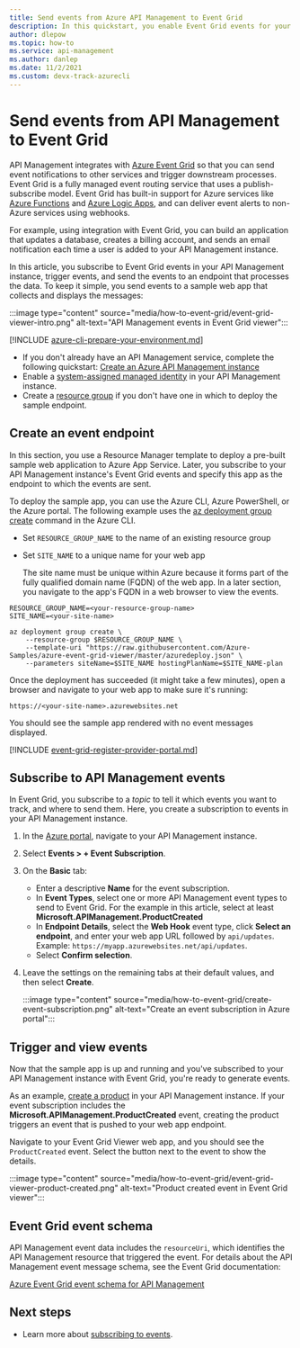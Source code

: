 ```yaml
---
title: Send events from Azure API Management to Event Grid
description: In this quickstart, you enable Event Grid events for your Azure API Management instance, then send  events to a sample application.
author: dlepow
ms.topic: how-to
ms.service: api-management
ms.author: danlep
ms.date: 11/2/2021
ms.custom: devx-track-azurecli
---
```


# Send events from API Management to Event Grid

API Management integrates with [Azure Event Grid](../event-grid/overview.md) so that you can send event notifications to other services and trigger downstream processes. Event Grid is a fully managed event routing service that uses a publish-subscribe model. Event Grid has built-in support for Azure services like [Azure Functions](../azure-functions/functions-overview.md) and [Azure Logic Apps](../logic-apps/logic-apps-overview.md), and can deliver event alerts to non-Azure services using webhooks.

For example, using integration with Event Grid, you can build an application that updates a database, creates a billing account, and sends an email notification each time a user is added to your API Management instance.

In this article, you subscribe to Event Grid events in your API Management instance, trigger events, and send the events to an endpoint that processes the data. To keep it simple, you send events to a sample web app that collects and displays the messages:

:::image type="content" source="media/how-to-event-grid/event-grid-viewer-intro.png" alt-text="API Management events in Event Grid viewer":::

[!INCLUDE [azure-cli-prepare-your-environment.md](~/articles/reusable-content/azure-cli/azure-cli-prepare-your-environment.md)]
- If you don't already have an API Management service, complete the following quickstart: [Create an Azure API Management instance](get-started-create-service-instance.md)
- Enable a [system-assigned managed identity](api-management-howto-use-managed-service-identity.md#create-a-system-assigned-managed-identity) in your API Management instance.
- Create a [resource group](../azure-resource-manager/management/manage-resource-groups-portal.md#create-resource-groups) if you don't have one in which to deploy the sample endpoint.

## Create an event endpoint

In this section, you use a Resource Manager template to deploy a pre-built sample web application to Azure App Service. Later, you subscribe to your API Management instance's Event Grid events and specify this app as the endpoint to which the events are sent.

To deploy the sample app, you can use the Azure CLI, Azure PowerShell, or the Azure portal. The following example uses the [az deployment group create](/cli/azure/deployment/group#az-deployment-group-create) command in the Azure CLI.

* Set `RESOURCE_GROUP_NAME` to the name of an existing resource group
* Set `SITE_NAME` to a unique name for your web app

  The site name must be unique within Azure because it forms part of the fully qualified domain name (FQDN) of the web app. In a later section, you navigate to the app's FQDN in a web browser to view the events.

```azurecli-interactive
RESOURCE_GROUP_NAME=<your-resource-group-name>
SITE_NAME=<your-site-name>

az deployment group create \
    --resource-group $RESOURCE_GROUP_NAME \
    --template-uri "https://raw.githubusercontent.com/Azure-Samples/azure-event-grid-viewer/master/azuredeploy.json" \
    --parameters siteName=$SITE_NAME hostingPlanName=$SITE_NAME-plan
```

Once the deployment has succeeded (it might take a few minutes), open a browser and navigate to your web app to make sure it's running:

`https://<your-site-name>.azurewebsites.net`

You should see the sample app rendered with no event messages displayed.

[!INCLUDE [event-grid-register-provider-portal.md](../../articles/event-grid/includes/register-provider.md)]

## Subscribe to API Management events

In Event Grid, you subscribe to a *topic* to tell it which events you want to track, and where to send them. Here, you create a subscription to events in your API Management instance.

1. In the [Azure portal](https://portal.azure.com), navigate to your API Management instance.
1. Select **Events > + Event Subscription**. 
1. On the **Basic** tab:
    * Enter a descriptive **Name** for the event subscription.
    * In **Event Types**, select one or more API Management event types to send to Event Grid. For the example in this article, select at least **Microsoft.APIManagement.ProductCreated** 
    * In **Endpoint Details**, select the **Web Hook** event type, click **Select an endpoint**, and enter your web app URL followed by `api/updates`. Example: `https://myapp.azurewebsites.net/api/updates`.
    * Select **Confirm selection**.
1. Leave the settings on the remaining tabs at their default values, and then select **Create**.

    :::image type="content" source="media/how-to-event-grid/create-event-subscription.png" alt-text="Create an event subscription in Azure portal":::

## Trigger and view events

Now that the sample app is up and running and you've subscribed to your API Management instance with Event Grid, you're ready to generate events.

As an example, [create a product](./api-management-howto-add-products.md) in your API Management instance. If your event subscription includes the **Microsoft.APIManagement.ProductCreated** event, creating the product triggers an event that is pushed to your web app endpoint. 

Navigate to your Event Grid Viewer web app, and you should see the `ProductCreated` event. Select the button next to the event to show the details. 

:::image type="content" source="media/how-to-event-grid/event-grid-viewer-product-created.png" alt-text="Product created event in Event Grid viewer":::

## Event Grid event schema

API Management event data includes the `resourceUri`, which identifies the API Management resource that triggered the event. For details about the API Management event message schema, see the Event Grid documentation:

[Azure Event Grid event schema for API Management](../event-grid/event-schema-api-management.md)

## Next steps

* Learn more about [subscribing to events](../event-grid/subscribe-through-portal.md).
